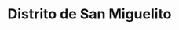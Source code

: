 ---
title: Distrito de San Miguelito
url: /distrito-de-san-miguelito/
latitude: 9.067
longitude: -79.443
---